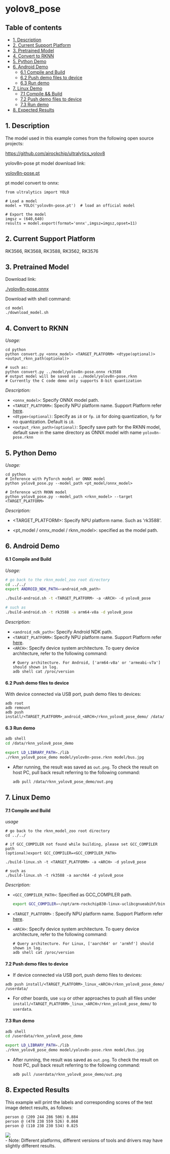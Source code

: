 # yolov8_pose

## Table of contents

- [1. Description](#1-description)
- [2. Current Support Platform](#2-current-support-platform)
- [3. Pretrained Model](#3-pretrained-model)
- [4. Convert to RKNN](#4-convert-to-rknn)
- [5. Python Demo](#5-python-demo)
- [6. Android Demo](#6-android-demo)
  - [6.1 Compile and Build](#61-compile-and-build)
  - [6.2 Push demo files to device](#62-push-demo-files-to-device)
  - [6.3 Run demo](#63-run-demo)
- [7. Linux Demo](#7-linux-demo)
  - [7.1 Compile \&\& Build](#71-compile-and-build)
  - [7.2 Push demo files to device](#72-push-demo-files-to-device)
  - [7.3 Run demo](#73-run-demo)
- [8. Expected Results](#8-expected-results)



## 1. Description

The model used in this example comes from the following open source projects:  

https://github.com/airockchip/ultralytics_yolov8

yolov8n-pose pt model download link: 

[yolov8n-pose.pt](https://github.com/ultralytics/assets/releases/download/v8.2.0/yolov8n-pose.pt)<br />

pt model convert to onnx:
```
from ultralytics import YOLO

# Load a model
model = YOLO('yolov8n-pose.pt')  # load an official model

# Export the model
imgsz = (640,640)
results = model.export(format='onnx',imgsz=imgsz,opset=11)
```


## 2. Current Support Platform

RK3566, RK3568, RK3588, RK3562, RK3576



## 3. Pretrained Model

Download link: 

[./yolov8n-pose.onnx](https://ftrg.zbox.filez.com/v2/delivery/data/95f00b0fc900458ba134f8b180b3f7a1/examples/yolov8_pose/yolov8n-pose.onnx)

Download with shell command:

```
cd model
./download_model.sh
```



## 4. Convert to RKNN

*Usage:*

```shell
cd python
python convert.py <onnx_model> <TARGET_PLATFORM> <dtype(optional)> <output_rknn_path(optional)>

# such as: 
python convert.py ../model/yolov8n-pose.onnx rk3588
# output model will be saved as ../model/yolov8n-pose.rknn
# Currently the C code demo only supports 8-bit quantization
```

*Description:*

- `<onnx_model>`: Specify ONNX model path.
- `<TARGET_PLATFORM>`: Specify NPU platform name. Support Platform refer [here](#2-current-support-platform).
- `<dtype>(optional)`: Specify as `i8` or `fp`. `i8` for doing quantization, `fp` for no quantization. Default is `i8`.
- `<output_rknn_path>(optional)`: Specify save path for the RKNN model, default save in the same directory as ONNX model with name `yolov8n-pose.rknn`



## 5. Python Demo

*Usage:*

```shell
cd python
# Inference with PyTorch model or ONNX model
python yolov8_pose.py --model_path <pt_model/onnx_model>

# Inference with RKNN model
python yolov8_pose.py --model_path <rknn_model> --target <TARGET_PLATFORM>
```
*Description:*
- <TARGET_PLATFORM>: Specify NPU platform name. Such as 'rk3588'.

- <pt_model / onnx_model / rknn_model>: specified as the model path.


## 6. Android Demo

#### 6.1 Compile and Build

*Usage:*

```sh
# go back to the rknn_model_zoo root directory
cd ../../
export ANDROID_NDK_PATH=<android_ndk_path>

./build-android.sh -t <TARGET_PLATFORM> -a <ARCH> -d yolov8_pose

# such as 
./build-android.sh -t rk3588 -a arm64-v8a -d yolov8_pose
```

*Description:*
- `<android_ndk_path>`: Specify Android NDK path.
- `<TARGET_PLATFORM>`: Specify NPU platform name. Support Platform refer [here](#2-current-support-platform).
- `<ARCH>`: Specify device system architecture. To query device architecture, refer to the following command:
	```shell
	# Query architecture. For Android, ['arm64-v8a' or 'armeabi-v7a'] should shown in log.
	adb shell cat /proc/version
	```

#### 6.2 Push demo files to device

With device connected via USB port, push demo files to devices:

```shell
adb root
adb remount
adb push install/<TARGET_PLATFORM>_android_<ARCH>/rknn_yolov8_pose_demo/ /data/
```

#### 6.3 Run demo

```sh
adb shell
cd /data/rknn_yolov8_pose_demo

export LD_LIBRARY_PATH=./lib
./rknn_yolov8_pose_demo model/yolov8n-pose.rknn model/bus.jpg
```

- After running, the result was saved as `out.png`. To check the result on host PC, pull back result referring to the following command: 

  ```sh
  adb pull /data/rknn_yolov8_pose_demo/out.png
  ```



## 7. Linux Demo

#### 7.1 Compile and Build

*usage*

```shell
# go back to the rknn_model_zoo root directory
cd ../../

# if GCC_COMPILER not found while building, please set GCC_COMPILER path
(optional)export GCC_COMPILER=<GCC_COMPILER_PATH>

./build-linux.sh -t <TARGET_PLATFORM> -a <ARCH> -d yolov8_pose

# such as 
./build-linux.sh -t rk3588 -a aarch64 -d yolov8_pose
```

*Description:*

- `<GCC_COMPILER_PATH>`: Specified as GCC_COMPILER path.
    ```sh
    export GCC_COMPILER=~/opt/arm-rockchip830-linux-uclibcgnueabihf/bin/arm-rockchip830-linux-uclibcgnueabihf
    ```
- `<TARGET_PLATFORM>` : Specify NPU platform name. Support Platform refer [here](#2-current-support-platform).
- `<ARCH>`: Specify device system architecture. To query device architecture, refer to the following command: 
  
  ```shell
  # Query architecture. For Linux, ['aarch64' or 'armhf'] should shown in log.
  adb shell cat /proc/version
  ```

#### 7.2 Push demo files to device

- If device connected via USB port, push demo files to devices:

```shell
adb push install/<TARGET_PLATFORM>_linux_<ARCH>/rknn_yolov8_pose_demo/ /userdata/
```

- For other boards, use `scp` or other approaches to push all files under `install/<TARGET_PLATFORM>_linux_<ARCH>/rknn_yolov8_pose_demo/` to `userdata`.

#### 7.3 Run demo

```sh
adb shell
cd /userdata/rknn_yolov8_pose_demo

export LD_LIBRARY_PATH=./lib
./rknn_yolov8_pose_demo model/yolov8n-pose.rknn model/bus.jpg
```

- After running, the result was saved as `out.png`. To check the result on host PC, pull back result referring to the following command: 

  ```
  adb pull /userdata/rknn_yolov8_pose_demo/out.png
  ```



## 8. Expected Results

This example will print the labels and corresponding scores of the test image detect results, as follows:
```
person @ (209 244 286 506) 0.884
person @ (478 238 559 526) 0.868
person @ (110 238 230 534) 0.825

```
<img src="python/result.jpg">

<br>
- Note: Different platforms, different versions of tools and drivers may have slightly different results.